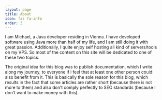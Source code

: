 ```yaml
---
layout: page
title: About
icon: fas fa-info
order: 3
---
```


I am Michael, a Java developer residing in Vienna. I have developed software using Java more than half of my life, and I am still doing it with great passion. Additionally, I quite enjoy self hosting all kind of servers/tools on my VPS. So most of the content on this site will be dedicated to one of these two topics. 

The original idea for this blog was to publish documentation, which I write along my journey, to everyone if I feel that at least one other person could also benefit from it. This is basically the sole reason for this blog, which results in the fact that some articles are rather short (because there is not more to them) and also don't comply perfectly to SEO standards (because I don't want to make money with this).
